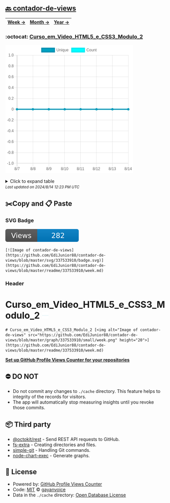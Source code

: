 ## [🔙 contador-de-views](https://github.com/EdiJunior88/contador-de-views)
| [**Week →**](https://github.com/EdiJunior88/contador-de-views/blob/master/readme/337533910/week.md) | [**Month →**](https://github.com/EdiJunior88/contador-de-views/blob/master/readme/337533910/month.md) | [**Year →**](https://github.com/EdiJunior88/contador-de-views/blob/master/readme/337533910/year.md) |
| ---- | ---- | ----- |
### :octocat: [Curso_em_Video_HTML5_e_CSS3_Modulo_2](https://github.com/EdiJunior88/Curso_em_Video_HTML5_e_CSS3_Modulo_2)
![Image of contador-de-views](https://github.com/EdiJunior88/contador-de-views/blob/master/graph/337533910/large/week.png)

<details>
	<summary>Click to expand table</summary>
	<h2>:calendar: Week Page Views Table</h2>
<table>
	<tr>
		<th>
			Last Updated
		</th>
		<th>
			Unique
		</th>
		<th>
			Count
		</th>
	</tr>
	<tr>
		<td>
			<code>2024/8/14</code>
		</td>
		<td>
			<code>0</code>
		</td>
		<td>
			<code>0</code>
		</td>
	</tr>
	<tr>
		<td>
			<code>2024/8/13</code>
		</td>
		<td>
			<code>0</code>
		</td>
		<td>
			<code>0</code>
		</td>
	</tr>
	<tr>
		<td>
			<code>2024/8/12</code>
		</td>
		<td>
			<code>0</code>
		</td>
		<td>
			<code>0</code>
		</td>
	</tr>
	<tr>
		<td>
			<code>2024/8/11</code>
		</td>
		<td>
			<code>0</code>
		</td>
		<td>
			<code>0</code>
		</td>
	</tr>
	<tr>
		<td>
			<code>2024/8/10</code>
		</td>
		<td>
			<code>0</code>
		</td>
		<td>
			<code>0</code>
		</td>
	</tr>
	<tr>
		<td>
			<code>2024/8/9</code>
		</td>
		<td>
			<code>0</code>
		</td>
		<td>
			<code>0</code>
		</td>
	</tr>
	<tr>
		<td>
			<code>2024/8/8</code>
		</td>
		<td>
			<code>0</code>
		</td>
		<td>
			<code>0</code>
		</td>
	</tr>
	<tr>
		<td>
			<code>2024/8/7</code>
		</td>
		<td>
			<code>0</code>
		</td>
		<td>
			<code>0</code>
		</td>
	</tr>
</table>

</details>
<small><i>Last updated on 2024/8/14 12:23 PM UTC</i></small>

## ✂️Copy and 📋 Paste
### SVG Badge
[![Image of contador-de-views](https://github.com/EdiJunior88/contador-de-views/blob/master/svg/337533910/badge.svg)](https://github.com/EdiJunior88/contador-de-views/blob/master/readme/337533910/week.md)
```readme
[![Image of contador-de-views](https://github.com/EdiJunior88/contador-de-views/blob/master/svg/337533910/badge.svg)](https://github.com/EdiJunior88/contador-de-views/blob/master/readme/337533910/week.md)
```
### Header
# Curso_em_Video_HTML5_e_CSS3_Modulo_2 [<img alt="Image of contador-de-views" src="https://github.com/EdiJunior88/contador-de-views/blob/master/graph/337533910/small/week.png" height="20">](https://github.com/EdiJunior88/contador-de-views/blob/master/readme/337533910/week.md)
```readme
# Curso_em_Video_HTML5_e_CSS3_Modulo_2 [<img alt="Image of contador-de-views" src="https://github.com/EdiJunior88/contador-de-views/blob/master/graph/337533910/small/week.png" height="20">](https://github.com/EdiJunior88/contador-de-views/blob/master/readme/337533910/week.md)
```
[**Set up GitHub Profile Views Counter for your repositories**](https://github.com/gayanvoice/github-profile-views-counter)
## ⛔ DO NOT
- Do not commit any changes to `./cache` directory. This feature helps to integrity of the records for visitors.
- The app will automatically stop measuring insights until you revoke those commits.
## 📦 Third party

- [@octokit/rest](https://www.npmjs.com/package/@octokit/rest) - Send REST API requests to GitHub.
- [fs-extra](https://www.npmjs.com/package/fs-extra) - Creating directories and files.
- [simple-git](https://www.npmjs.com/package/simple-git) - Handling Git commands.
- [node-chart-exec](https://www.npmjs.com/package/node-chart-exec) - Generate graphs.
## 📄 License
- Powered by: [GitHub Profile Views Counter](https://github.com/gayanvoice/github-profile-views-counter)
- Code: [MIT](./LICENSE) © [gayanvoice](https://github.com/gayanvoice/github-profile-views-counter)
- Data in the `./cache` directory: [Open Database License](https://opendatacommons.org/licenses/odbl/1-0/)